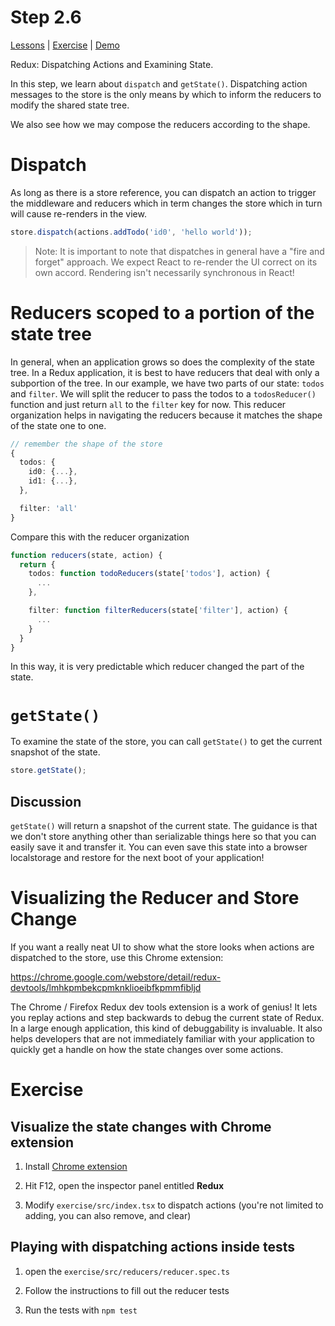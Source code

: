 # Step 2.6

[Lessons](../) | [Exercise](./exercise/) | [Demo](./demo/)

Redux: Dispatching Actions and Examining State.

In this step, we learn about `dispatch` and `getState()`. Dispatching action messages to the store is the only means by which to inform the reducers to modify the shared state tree.

We also see how we may compose the reducers according to the shape.

# Dispatch

As long as there is a store reference, you can dispatch an action to trigger the middleware and reducers which in term changes the store which in turn will cause re-renders in the view.

```ts
store.dispatch(actions.addTodo('id0', 'hello world'));
```

> Note: It is important to note that dispatches in general have a "fire and forget" approach. We expect React to re-render the UI correct on its own accord. Rendering isn't necessarily synchronous in React!

# Reducers scoped to a portion of the state tree

In general, when an application grows so does the complexity of the state tree. In a Redux application, it is best to have reducers that deal with only a subportion of the tree. In our example, we have two parts of our state: `todos` and `filter`. We will split the reducer to pass the todos to a `todosReducer()` function and just return `all` to the `filter` key for now. This reducer organization helps in navigating the reducers because it matches the shape of the state one to one.

```ts
// remember the shape of the store
{
  todos: {
    id0: {...},
    id1: {...},
  },

  filter: 'all'
}
```

Compare this with the reducer organization

```ts
function reducers(state, action) {
  return {
    todos: function todoReducers(state['todos'], action) {
      ...
    },

    filter: function filterReducers(state['filter'], action) {
      ...
    }
  }
}
```

In this way, it is very predictable which reducer changed the part of the state.

# `getState()`

To examine the state of the store, you can call `getState()` to get the current snapshot of the state.

```ts
store.getState();
```

## Discussion

`getState()` will return a snapshot of the current state. The guidance is that we don't store anything other than serializable things here so that you can easily save it and transfer it. You can even save this state into a browser localstorage and restore for the next boot of your application!

# Visualizing the Reducer and Store Change

If you want a really neat UI to show what the store looks when actions are dispatched to the store, use this Chrome extension:

https://chrome.google.com/webstore/detail/redux-devtools/lmhkpmbekcpmknklioeibfkpmmfibljd

The Chrome / Firefox Redux dev tools extension is a work of genius! It lets you replay actions and step backwards to debug the current state of Redux. In a large enough application, this kind of debuggability is invaluable. It also helps developers that are not immediately familiar with your application to quickly get a handle on how the state changes over some actions.

# Exercise

## Visualize the state changes with Chrome extension

1. Install [Chrome extension](https://chrome.google.com/webstore/detail/redux-devtools/lmhkpmbekcpmknklioeibfkpmmfibljd)

2. Hit F12, open the inspector panel entitled **Redux**

3. Modify `exercise/src/index.tsx` to dispatch actions (you're not limited to adding, you can also remove, and clear)

## Playing with dispatching actions inside tests

1. open the `exercise/src/reducers/reducer.spec.ts`

2. Follow the instructions to fill out the reducer tests

3. Run the tests with `npm test`
